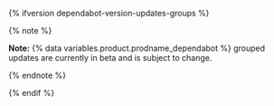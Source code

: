 {% ifversion dependabot-version-updates-groups %}

{% note %}

**Note:** {% data variables.product.prodname_dependabot %} grouped updates are currently in beta and is subject to change.

{% endnote %}

{% endif %}